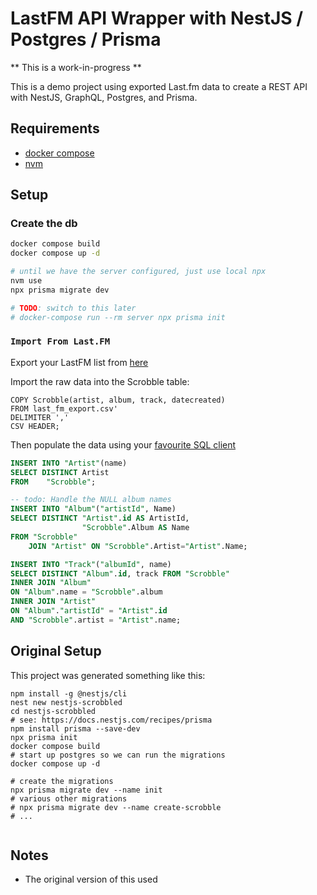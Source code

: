# LastFM API Wrapper with NestJS / Postgres / Prisma

** This is a work-in-progress **

This is a demo project using exported Last.fm data to create a REST API with NestJS, GraphQL, Postgres, and Prisma.

## Requirements

- [docker compose](https://docs.docker.com/compose/install/)
- [nvm](https://github.com/nvm-sh/nvm)

## Setup


### Create the db

```sh
docker compose build
docker compose up -d

# until we have the server configured, just use local npx
nvm use
npx prisma migrate dev
```

```sh
# TODO: switch to this later
# docker-compose run --rm server npx prisma init
```

### `Import From Last.FM`

Export your LastFM list from [here](https://benjaminbenben.com/lastfm-to-csv/)

Import the raw data into the Scrobble table:

```
COPY Scrobble(artist, album, track, datecreated)
FROM last_fm_export.csv'
DELIMITER ','
CSV HEADER;
```

Then populate the data using your [favourite SQL client](https://dbeaver.io/)

```sql
INSERT INTO "Artist"(name)
SELECT DISTINCT Artist
FROM    "Scrobble";

-- todo: Handle the NULL album names
INSERT INTO "Album"("artistId", Name)
SELECT DISTINCT "Artist".id AS ArtistId,
                "Scrobble".Album AS Name
FROM "Scrobble"
    JOIN "Artist" ON "Scrobble".Artist="Artist".Name;

```

```sql
INSERT INTO "Track"("albumId", name)
SELECT DISTINCT "Album".id, track FROM "Scrobble"
INNER JOIN "Album"
ON "Album".name = "Scrobble".album
INNER JOIN "Artist"
ON "Album"."artistId" = "Artist".id
AND "Scrobble".artist = "Artist".name;
```

## Original Setup

This project was generated something like this:

```
npm install -g @nestjs/cli
nest new nestjs-scrobbled
cd nestjs-scrobbled
# see: https://docs.nestjs.com/recipes/prisma
npm install prisma --save-dev
npx prisma init
docker compose build
# start up postgres so we can run the migrations
docker compose up -d

# create the migrations
npx prisma migrate dev --name init
# various other migrations
# npx prisma migrate dev --name create-scrobble
# ...


```

## Notes

- The original version of this used 
